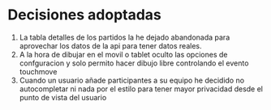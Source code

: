 # Decisiones adoptadas

1. La tabla detalles de los partidos la he dejado abandonada para aprovechar los datos de la api para tener datos reales.
2. A la hora de dibujar en el movil o tablet oculto las opciones de confguracion y solo permito hacer dibujo libre controlando el evento touchmove
3. Cuando un usuario añade participantes a su equipo he decidido no autocompletar 
ni nada por el estilo para tener mayor privacidad desde el punto de vista del usuario

